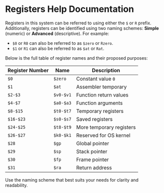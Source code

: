# Registers Help Documentation

Registers in this system can be referred to using either the `$` or `R` prefix. Additionally, registers can be identified using two naming schemes: **Simple** (numeric) or **Advanced** (descriptive). For example:
- `$0` or `R0` can also be referred to as `$zero` or `Rzero`.
- `$1` or `R1` can also be referred to as `$at` or `Rat`.

Below is the full table of register names and their proposed purposes:

| Register Number | Name      | Description              |
| --------------- | --------- | ------------------------ |
| `$0`            | `$zero`   | Constant value `0`       |
| `$1`            | `$at`     | Assembler temporary      |
| `$2-$3`         | `$v0-$v1` | Function return values   |
| `$4-$7`         | `$a0-$a3` | Function arguments       |
| `$8-$15`        | `$t0-$t7` | Temporary registers      |
| `$16-$23`       | `$s0-$s7` | Saved registers          |
| `$24-$25`       | `$t8-$t9` | More temporary registers |
| `$26-$27`       | `$k0-$k1` | Reserved for OS kernel   |
| `$28`           | `$gp`     | Global pointer           |
| `$29`           | `$sp`     | Stack pointer            |
| `$30`           | `$fp`     | Frame pointer            |
| `$31`           | `$ra`     | Return address           |

Use the naming scheme that best suits your needs for clarity and readability.
